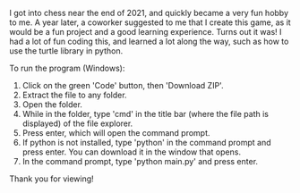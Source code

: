 I got into chess near the end of 2021, and quickly became a very fun hobby to me. A year later, a coworker suggested to me that I create this game, as it would be a fun project and a good learning experience. Turns out it was! I had a lot of fun coding this, and learned a lot along the way, such as how to use the turtle library in python.

To run the program (Windows):
1. Click on the green 'Code' button, then 'Download ZIP'.
2. Extract the file to any folder.
3. Open the folder.
4. While in the folder, type 'cmd' in the title bar (where the file path is displayed) of the file explorer.
5. Press enter, which will open the command prompt.
6. If python is not installed, type 'python' in the command prompt and press enter. You can download it in the window that opens.
7. In the command prompt, type 'python main.py' and press enter.

Thank you for viewing!
